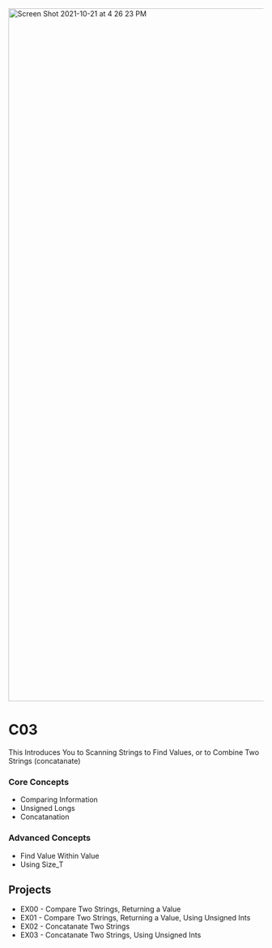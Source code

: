 <img width="1366" alt="Screen Shot 2021-10-21 at 4 26 23 PM" src="https://user-images.githubusercontent.com/58959408/138220061-bea86980-2b30-4268-8f05-0f35c358f6c1.png">

# C03

This Introduces You to Scanning Strings to Find Values, or to Combine Two Strings (concatanate)

### Core Concepts 
- Comparing Information
- Unsigned Longs
- Concatanation

### Advanced Concepts
- Find Value Within Value
- Using Size_T

## Projects
- EX00 - Compare Two Strings, Returning a Value
- EX01 - Compare Two Strings, Returning a Value, Using Unsigned Ints
- EX02 - Concatanate Two Strings
- EX03 - Concatanate Two Strings, Using Unsigned Ints
